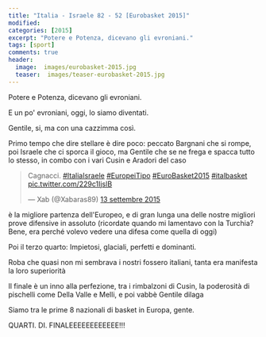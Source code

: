 ```yaml
---
title: "Italia - Israele 82 - 52 [Eurobasket 2015]"
modified:
categories: [2015]
excerpt: "Potere e Potenza, dicevano gli evroniani."
tags: [sport]
comments: true
header:  
  image:  images/eurobasket-2015.jpg
  teaser:  images/teaser-eurobasket-2015.jpg
---
```

Potere e Potenza, dicevano gli evroniani.

E un po' evroniani, oggi, lo siamo diventati.

Gentile, si, ma con una cazzimma così.

Primo tempo che dire stellare è dire poco: peccato Bargnani che si rompe, poi Israele che ci sporca il gioco, ma Gentile che se ne frega e spacca tutto lo stesso, in combo con i vari Cusin e Aradori del caso

<blockquote class="twitter-tweet" data-lang="it"><p lang="it" dir="ltr">Cagnacci. <a href="https://twitter.com/hashtag/ItaliaIsraele?src=hash">#ItaliaIsraele</a> <a href="https://twitter.com/hashtag/EuropeiTipo?src=hash">#EuropeiTipo</a> <a href="https://twitter.com/hashtag/EuroBasket2015?src=hash">#EuroBasket2015</a> <a href="https://twitter.com/hashtag/italbasket?src=hash">#italbasket</a> <a href="https://t.co/229c1IjslB">pic.twitter.com/229c1IjslB</a></p>&mdash; Xab (@Xabaras89) <a href="https://twitter.com/Xabaras89/status/643074682011406336">13 settembre 2015</a></blockquote>
<script async src="//platform.twitter.com/widgets.js" charset="utf-8"></script>

è la migliore partenza dell'Europeo, e di gran lunga una delle nostre migliori prove difensive in assoluto (ricordate quando mi lamentavo con la Turchia? Bene, era perché volevo vedere una difesa come quella di oggi)

Poi il terzo quarto: Impietosi, glaciali, perfetti e dominanti.

Roba che quasi non mi sembrava i nostri fossero italiani, tanta era manifesta la loro superiorità

Il finale è un inno alla perfezione, tra i rimbalzoni di Cusin, la poderosità di pischelli come Della Valle e Melli, e poi vabbè Gentile dilaga

Siamo tra le prime 8 nazionali di basket in Europa, gente.

QUARTI. DI. FINALEEEEEEEEEEEE!!!